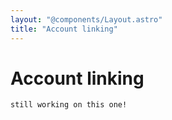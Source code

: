 ```yaml
---
layout: "@components/Layout.astro"
title: "Account linking"
---
```


# Account linking

```
still working on this one!
```

